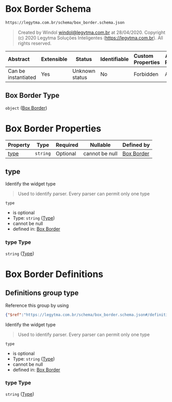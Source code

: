 # Box Border Schema

```txt
https://legytma.com.br/schema/box_border.schema.json
```




> Created by Windol [windol@legytma.com.br](mailto:windol@legytma.com.br) at 28/04/2020.
> Copyright (c) 2020 Legytma Soluções Inteligentes (<https://legytma.com.br>). All rights reserved.
>

| Abstract            | Extensible | Status         | Identifiable | Custom Properties | Additional Properties | Access Restrictions | Defined In                                                                        |
| :------------------ | ---------- | -------------- | ------------ | :---------------- | --------------------- | ------------------- | --------------------------------------------------------------------------------- |
| Can be instantiated | Yes        | Unknown status | No           | Forbidden         | Allowed               | none                | [box_border.schema.json](../schema/box_border.schema.json) |

## Box Border Type

`object` ([Box Border](box_border.md))

# Box Border Properties

| Property      | Type     | Required | Nullable       | Defined by                                                                                                               |
| :------------ | -------- | -------- | -------------- | :----------------------------------------------------------------------------------------------------------------------- |
| [type](#type) | `string` | Optional | cannot be null | [Box Border](box_border-properties-type.md) |

## type

Identify the widget type


> Used to identify parser. Every parser can permit only one type
>

`type`

-   is optional
-   Type: `string` ([Type](box_border-properties-type.md))
-   cannot be null
-   defined in: [Box Border](box_border-properties-type.md)

### type Type

`string` ([Type](box_border-properties-type.md))

# Box Border Definitions

## Definitions group type

Reference this group by using

```json
{"$ref":"https://legytma.com.br/schema/box_border.schema.json#/definitions/type"}
```

Identify the widget type


> Used to identify parser. Every parser can permit only one type
>

`type`

-   is optional
-   Type: `string` ([Type](box_border-definitions-type.md))
-   cannot be null
-   defined in: [Box Border](box_border-definitions-type.md)

### type Type

`string` ([Type](box_border-definitions-type.md))
